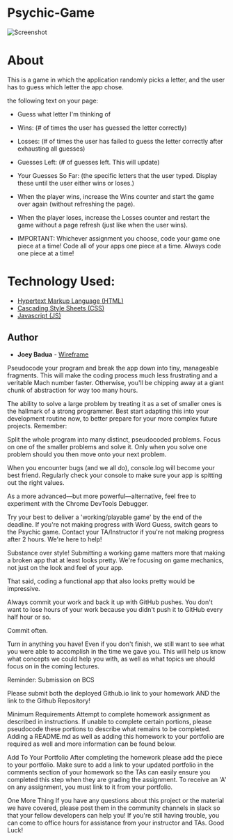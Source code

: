 # Psychic-Game
![Screenshot](Hw-wireframe.png)
# About
This is a game in which the application randomly picks a letter, and the user has to guess which letter the app chose.

the following text on your page:


* Guess what letter I'm thinking of


* Wins: (# of times the user has guessed the letter correctly)


* Losses: (# of times the user has failed to guess the letter correctly after exhausting all guesses)


* Guesses Left: (# of guesses left. This will update)


* Your Guesses So Far: (the specific letters that the user typed. Display these until the user either wins or loses.)


* When the player wins, increase the Wins counter and start the game over again (without refreshing the page).


* When the player loses, increase the Losses counter and restart the game without a page refresh (just like when the user wins).

* IMPORTANT: Whichever assignment you choose, code your game one piece at a time! Code all of your apps one piece at a time. Always code one piece at a time!

# Technology Used:
* [Hypertext Markup Language (HTML)](https://developer.mozilla.org/en-US/docs/Web/HTML) 
* [Cascading Style Sheets (CSS)](https://developer.mozilla.org/en-US/docs/Web/CSS) 
* [Javascript (JS)](https://developer.mozilla.org/en-US/docs/Web/JavaScript
)
<!-- # (space) for heading; * (space for bulletpoint  -->

## Author
* **Joey Badua** - [Wireframe](https://github.com/joannebadua)



Pseudocode your program and break the app down into tiny, manageable fragments. This will make the coding process much less frustrating and a veritable Mach number faster. Otherwise, you'll be chipping away at a giant chunk of abstraction for way too many hours.

The ability to solve a large problem by treating it as a set of smaller ones is the hallmark of a strong programmer. Best start adapting this into your development routine now, to better prepare for your more complex future projects.
Remember:

Split the whole program into many distinct, pseudocoded problems.
Focus on one of the smaller problems and solve it.
Only when you solve one problem should you then move onto your next problem.


When you encounter bugs (and we all do), console.log will become your best friend. Regularly check your console to make sure your app is spitting out the right values.

As a more advanced—but more powerful—alternative, feel free to experiment with the Chrome DevTools Debugger.

Try your best to deliver a 'working/playable game' by the end of the deadline. If you're not making progress with Word Guess, switch gears to the Psychic game. Contact your TA/Instructor if you're not making progress after 2 hours. We're here to help!


Substance over style! Submitting a working game matters more that making a broken app that at least looks pretty. We're focusing on game mechanics, not just on the look and feel of your app.


That said, coding a functional app that also looks pretty would be impressive.


Always commit your work and back it up with GitHub pushes. You don't want to lose hours of your work because you didn't push it to GitHub every half hour or so.


Commit often.



Turn in anything you have! Even if you don't finish, we still want to see what you were able to accomplish in the time we gave you. This will help us know what concepts we could help you with, as well as what topics we should focus on in the coming lectures.



Reminder: Submission on BCS

Please submit both the deployed Github.io link to your homework AND the link to the Github Repository!



Minimum Requirements
Attempt to complete homework assignment as described in instructions. If unable to complete certain portions, please pseudocode these portions to describe what remains to be completed. Adding a README.md as well as adding this homework to your portfolio are required as well and more information can be found below.


Add To Your Portfolio
After completing the homework please add the piece to your portfolio. Make sure to add a link to your updated portfolio in the comments section of your homework so the TAs can easily ensure you completed this step when they are grading the assignment. To receive an 'A' on any assignment, you must link to it from your portfolio.


One More Thing
If you have any questions about this project or the material we have covered, please post them in the community channels in slack so that your fellow developers can help you! If you're still having trouble, you can come to office hours for assistance from your instructor and TAs.
Good Luck!
